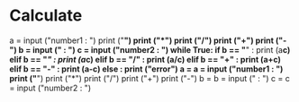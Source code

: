 # Calculate

a = input ("number1 : ")
print ("**")
print ("*")
print ("/")
print ("+")
print ("-")
b = input ("    : ")
c = input ("number2 : ")
while True:
    if b == "**" :
        print (a**c)
    elif b == "*" :
        print (a*c)
    elif b == "/" :
        print (a/c)
    elif b == "+" :
        print (a+c)
    elif b == "-" :
        print (a-c)
    else :
        print ("error")
    a = a = input ("number1 : ")
    print ("**")
    print ("*")
    print ("/")
    print ("+")
    print ("-")
    b = b = input ("    : ")
    c = c = input ("number2 : ")

